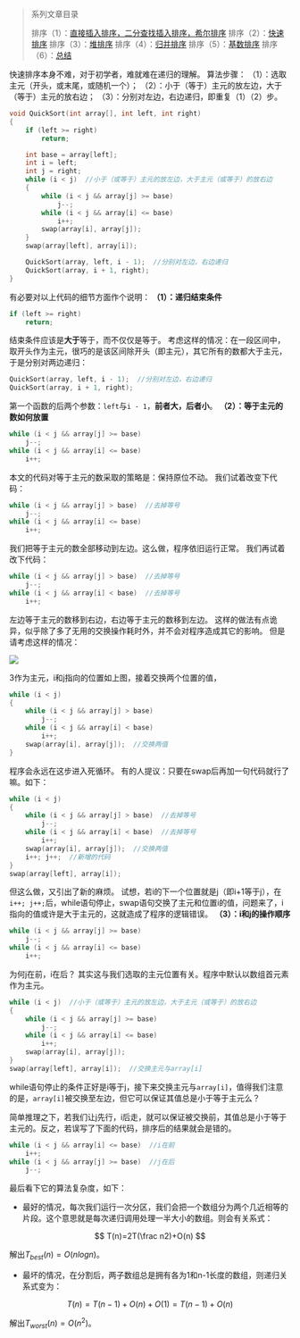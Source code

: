 > 系列文章目录
>
> 排序（1）：[直接插入排序，二分查找插入排序，希尔排序](http://www.61mon.com/index.php/archives/193/)
> 排序（2）：[快速排序](http://www.61mon.com/index.php/archives/201/)
> 排序（3）：[堆排序](http://www.61mon.com/index.php/archives/202/)
> 排序（4）：[归并排序](http://www.61mon.com/index.php/archives/203/)
> 排序（5）：[基数排序](http://www.61mon.com/index.php/archives/204/)
> 排序（6）：[总结](http://www.61mon.com/index.php/archives/205/)

快速排序本身不难，对于初学者，难就难在递归的理解。
算法步骤：
（1）：选取主元（开头，或末尾，或随机一个）；
（2）：小于（等于）主元的放左边，大于（等于）主元的放右边；
（3）：分别对左边，右边递归，即重复（1）（2）步。

```c++
void QuickSort(int array[], int left, int right)
{
	if (left >= right)
		return;

	int base = array[left];
	int i = left;
	int j = right;
	while (i < j)  //小于（或等于）主元的放左边，大于主元（或等于）的放右边
	{
		while (i < j && array[j] >= base)
			j--;
		while (i < j && array[i] <= base)
			i++;
		swap(array[i], array[j]);
	}
	swap(array[left], array[i]);

	QuickSort(array, left, i - 1);  //分别对左边，右边递归
	QuickSort(array, i + 1, right);
}
```
有必要对以上代码的细节方面作个说明：
**（1）：递归结束条件**
```c++
if (left >= right)
	return;
```
结束条件应该是**大于**等于，而不仅仅是等于。
考虑这样的情况：在一段区间中，取开头作为主元，很巧的是该区间除开头（即主元），其它所有的数都大于主元，于是分别对两边递归：
```c++
QuickSort(array, left, i - 1);  //分别对左边，右边递归
QuickSort(array, i + 1, right);
```
第一个函数的后两个参数：`left`与`i - 1`，**前者大，后者小**。
**（2）：等于主元的数如何放置**
```c++
while (i < j && array[j] >= base)
	j--;
while (i < j && array[i] <= base)
	i++;
```
本文的代码对等于主元的数采取的策略是：保持原位不动。
我们试着改变下代码：
```c++
while (i < j && array[j] > base)  //去掉等号
	j--;
while (i < j && array[i] <= base)
	i++;
```
我们把等于主元的数全部移动到左边。这么做，程序依旧运行正常。
我们再试着改下代码：
```c++
while (i < j && array[j] > base)  //去掉等号
	j--;
while (i < j && array[i] < base)  //去掉等号
	i++;
```
左边等于主元的数移到右边，右边等于主元的数移到左边。
这样的做法有点诡异，似乎除了多了无用的交换操作耗时外，并不会对程序造成其它的影响。
但是请考虑这样的情况：

![](http://oi0fekpsr.bkt.clouddn.com/4%E7%A7%8D%E6%8E%92%E5%BA%8F_2.png)

3作为主元，i和j指向的位置如上图，接着交换两个位置的值，
```c++
while (i < j)  
{
	while (i < j && array[j] > base)
		j--;
	while (i < j && array[i] < base)
		i++;
	swap(array[i], array[j]);  //交换两值
}
```
程序会永远在这步进入死循环。
有的人提议：只要在swap后再加一句代码就行了嘛。如下：
```c++
while (i < j)  
{
	while (i < j && array[j] > base)  //去掉等号
		j--;
	while (i < j && array[i] < base)  //去掉等号
		i++;
	swap(array[i], array[j]);  //交换两值
	i++; j++;  //新增的代码
}
swap(array[left], array[i]);
```
但这么做，又引出了新的麻烦。
试想，若i的下一个位置就是j（即i+1等于j），在`i++; j++;`后，while语句停止，swap语句交换了主元和位置i的值，问题来了，i指向的值或许是大于主元的，这就造成了程序的逻辑错误。
**（3）：i和j的操作顺序**
```c++
while (i < j && array[j] >= base)
	j--;
while (i < j && array[i] <= base)
	i++;
```
为何j在前，i在后？
其实这与我们选取的主元位置有关。程序中默认以数组首元素作为主元。
```c++
while (i < j)  //小于（或等于）主元的放左边，大于主元（或等于）的放右边
{
	while (i < j && array[j] >= base)
		j--;
	while (i < j && array[i] <= base)
		i++;
	swap(array[i], array[j]);
}
swap(array[left], array[i]);  //交换主元与array[i]
```
while语句停止的条件正好是i等于j，接下来交换主元与`array[i]`，值得我们注意的是，`array[i]`被交换至左边，但它可以保证其值总是小于等于主元么？

简单推理之下，若我们让j先行，i后走，就可以保证被交换前，其值总是小于等于主元的。反之，若误写了下面的代码，排序后的结果就会是错的。
```c++
while (i < j && array[i] <= base)  //i在前
	i++;
while (i < j && array[j] >= base)  //j在后
	j--;
```

最后看下它的算法复杂度，如下：

* 最好的情况，每次我们运行一次分区，我们会把一个数组分为两个几近相等的片段。这个意思就是每次递归调用处理一半大小的数组。则会有关系式：


$$
T(n)=2T(\frac n2)+O(n)
$$

解出$T_{best}(n)=O(nlogn)$。

* 最坏的情况，在分割后，两子数组总是拥有各为1和n-1长度的数组，则递归关系式变为：

$$
T(n)=T(n-1)+O(n)+O(1)=T(n-1)+O(n)
$$

解出$T_{worst}(n)=O(n^2)$。